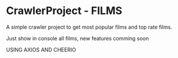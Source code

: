 # CrawlerProject - FILMS

A simple crawler project to get most popular films and top rate films.

Just show in console all films, new features comming soon 

USING AXIOS AND CHEERIO


